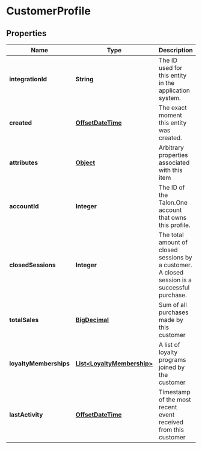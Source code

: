 
# CustomerProfile

## Properties
Name | Type | Description | Notes
------------ | ------------- | ------------- | -------------
**integrationId** | **String** | The ID used for this entity in the application system. | 
**created** | [**OffsetDateTime**](OffsetDateTime.md) | The exact moment this entity was created. | 
**attributes** | [**Object**](.md) | Arbitrary properties associated with this item | 
**accountId** | **Integer** | The ID of the Talon.One account that owns this profile. | 
**closedSessions** | **Integer** | The total amount of closed sessions by a customer. A closed session is a successful purchase. | 
**totalSales** | [**BigDecimal**](BigDecimal.md) | Sum of all purchases made by this customer | 
**loyaltyMemberships** | [**List&lt;LoyaltyMembership&gt;**](LoyaltyMembership.md) | A list of loyalty programs joined by the customer | 
**lastActivity** | [**OffsetDateTime**](OffsetDateTime.md) | Timestamp of the most recent event received from this customer | 



